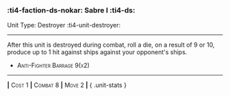 ### :ti4-faction-ds-nokar: **Sabre I** :ti4-ds:

Unit Type: Destroyer :ti4-unit-destroyer:

---

After this unit is destroyed during combat, roll a die, on a result of 9 or 10, produce up to 1 hit against ships against your opponent's ships.

* <span style="font-variant:small-caps;">Anti-Fighter Barrage 9(x2)</span> 


---

__|__ <span style="font-variant:small-caps;">Cost 1</span> __|__ <span style="font-variant:small-caps;">Combat 8</span> __|__ <span style="font-variant:small-caps;">Move 2</span> __|__
{ .unit-stats }
